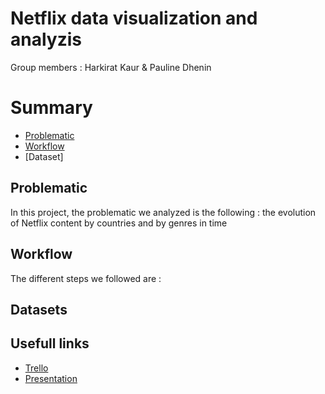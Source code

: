 # Netflix data visualization and analyzis 


Group members : Harkirat Kaur & Pauline Dhenin 

# Summary 
 - [Problematic](#Problematic)
 - [Workflow](#Worflow)
 - [Dataset]
## Problematic 
In this project, the problematic we analyzed is the following : the evolution of Netflix content by countries and by genres in time  

## Workflow 
The different steps we followed are :

## Datasets 

## Usefull links

* <a href="https://trello.com/b/RpB7JpJh/netflix-data-analysis">Trello</a> 
* <a href="https://docs.google.com/presentation/d/1bejYY0XazWnWO6QsWB36oOdEdUVbkvsRzT8eZ3s0G5c/edit#slide=id.ge1f18fb453_0_8"> Presentation</a> 


